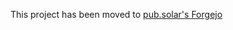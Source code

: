 This project has been moved to [pub.solar's Forgejo](https://git.pub.solar/realestninja/comicDeliverBot)
